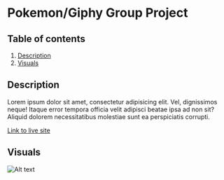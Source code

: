# Pokemon/Giphy Group Project

## Table of contents
1. [Description](#description)
2. [Visuals](#visuals)

## Description
Lorem ipsum dolor sit amet, consectetur adipisicing elit. Vel, dignissimos neque! Itaque error tempora officia velit adipisci beatae ipsa ad non sit? Aliquid dolorem necessitatibus molestiae sunt ea perspiciatis corrupti.

[Link to live site](https://bbelk.github.io/pokemon-giphy-group-project/) 

## Visuals
![Alt text](./assets/images/Weather-Dashboard-Image.png "Website Screenshot")